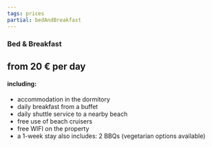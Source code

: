 ```yaml
---
tags: prices
partial: bedAndBreakfast
---
```


### Bed & Breakfast

## from 20 € per day

#### including:

* accommodation in the dormitory
* daily breakfast from a buffet
* daily shuttle service to a nearby beach
* free use of beach cruisers
* free WIFI on the property
* a 1-week stay also includes: 2 BBQs (vegetarian options available)
